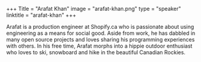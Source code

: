 +++
Title = "Arafat Khan"
image = "arafat-khan.png"
type = "speaker"
linktitle = "arafat-khan"
+++

Arafat is a production engineer at Shopify.ca who is passionate about using engineering as a means for social good. Aside from work, he has dabbled in many open source projects and loves sharing his programming experiences with others. In his free time, Arafat morphs into a hippie outdoor enthusiast who loves to ski, snowboard and hike in the beautiful Canadian Rockies.